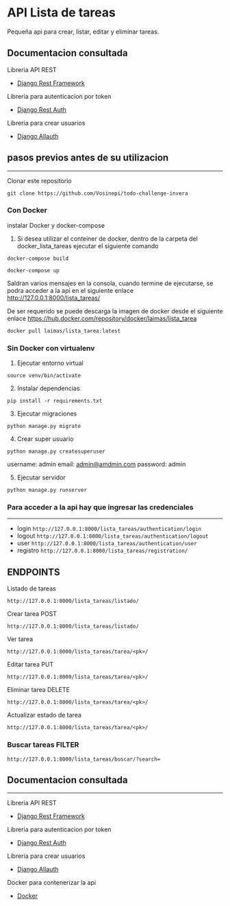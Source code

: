 # API Lista de tareas

Pequeña api para crear, listar, editar y eliminar tareas.

## Documentacion consultada

Libreria API REST

- [Django Rest Framework](https://www.django-rest-framework.org/)

Libreria para autenticacion por token

- [Django Rest Auth](https://dj-rest-auth.readthedocs.io/en/latest/)

Libreria para crear usuarios

- [Django Allauth](https://django-allauth.readthedocs.io/en/latest/index.html)

## pasos previos antes de su utilizacion

---

Clonar este repositorio

`git clone https://github.com/Vosinepi/todo-challenge-invera`

### Con Docker

instalar Docker y docker-compose

1. Si desea utilizar el conteiner de docker, dentro de la carpeta del docker_lista_tareas ejecutar el siguiente comando

`docker-compose build`

`docker-compose up`

Saldran varios mensajes en la consola, cuando termine de ejecutarse, se podra acceder a la api en el siguiente enlace http://127.0.0.1:8000/lista_tareas/

De ser requerido se puede descarga la imagen de docker desde el siguiente enlace https://hub.docker.com/repository/docker/laimas/lista_tarea

`docker pull laimas/lista_tarea:latest`

### Sin Docker con virtualenv

1. Ejecutar entorno virtual

`source venv/bin/activate`

2. Instalar dependencias

`pip install -r requirements.txt`

3. Ejecutar migraciones

`python manage.py migrate`

4. Crear super usuario

`python manage.py createsuperuser`

username: admin
email: admin@amdmin.com
password: admin

5. Ejecutar servidor

`python manage.py runserver`

### Para acceder a la api hay que ingresar las credenciales

---

- login
  `http://127.0.0.1:8000/lista_tareas/authentication/login`
- logout
  `http://127.0.0.1:8000/lista_tareas/authentication/logout`
- user
  `http://127.0.0.1:8000/lista_tareas/authentication/user`
- registro
  `http://127.0.0.1:8000/lista_tareas/registration/`

## ENDPOINTS

Listado de tareas

`http://127.0.0.1:8000/lista_tareas/listado/`

Crear tarea POST

`http://127.0.0.1:8000/lista_tareas/listado/`

Ver tarea

`http://127.0.0.1:8000/lista_tareas/tarea/<pk>/`

Editar tarea PUT

`http://127.0.0.1:8000/lista_tareas/tarea/<pk>/`

Eliminar tarea DELETE

`http://127.0.0.1:8000/lista_tareas/tarea/<pk>/`

Actualizar estado de tarea

`http://127.0.0.1:8000/lista_tareas/tarea/<pk>/`

### Buscar tareas FILTER

`http://127.0.0.1:8000/lista_tareas/buscar/?search=`

## Documentacion consultada

---

Libreria API REST

- [Django Rest Framework](https://www.django-rest-framework.org/)

Libreria para autenticacion por token

- [Django Rest Auth](https://dj-rest-auth.readthedocs.io/en/latest/)

Libreria para crear usuarios

- [Django Allauth](https://django-allauth.readthedocs.io/en/latest/index.html)

Docker para contenerizar la api

- [Docker](https://docs.docker.com/get-started/)
